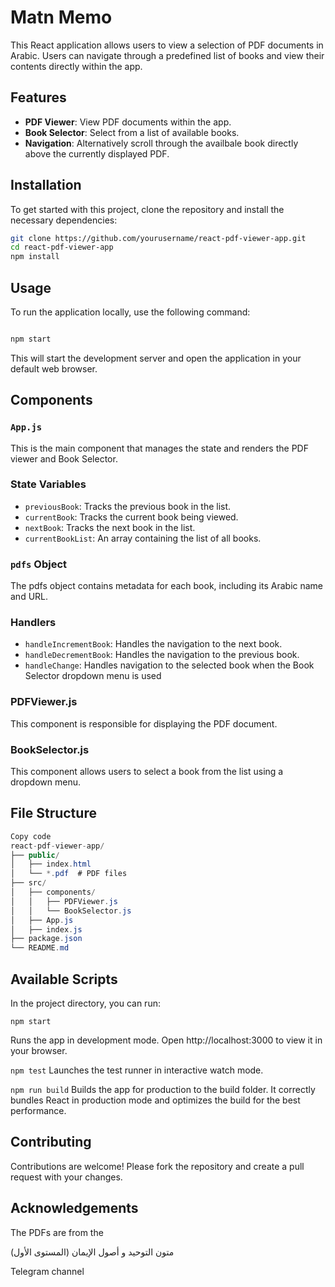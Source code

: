 # Matn Memo

This React application allows users to view a selection of PDF documents in Arabic. Users can navigate through a predefined list of books and view their contents directly within the app.

## Features

- **PDF Viewer**: View PDF documents within the app.
- **Book Selector**: Select from a list of available books.
- **Navigation**: Alternatively scroll through the availbale book directly above the currently displayed PDF.

## Installation

To get started with this project, clone the repository and install the necessary dependencies:

``` bash
git clone https://github.com/yourusername/react-pdf-viewer-app.git
cd react-pdf-viewer-app
npm install 
```

## Usage

To run the application locally, use the following command:

``` bash

npm start
```

This will start the development server and open the application in your default web browser.

## Components

### `App.js`

This is the main component that manages the state and renders the PDF viewer and Book Selector.

### State Variables

- `previousBook`: Tracks the previous book in the list.
- `currentBook`: Tracks the current book being viewed.
- `nextBook`: Tracks the next book in the list.
- `currentBookList`: An array containing the list of all books.

### `pdfs` Object

The pdfs object contains metadata for each book, including its Arabic name and URL.

### Handlers

- `handleIncrementBook`: Handles the navigation to the next book.
- `handleDecrementBook`: Handles the navigation to the previous book.
- `handleChange`: Handles navigation to the selected book when the Book Selector dropdown menu is used

### PDFViewer.js
This component is responsible for displaying the PDF document.

### BookSelector.js
This component allows users to select a book from the list using a dropdown menu.

## File Structure

``` csharp
Copy code
react-pdf-viewer-app/
├── public/
│   ├── index.html
│   └── *.pdf  # PDF files
├── src/
│   ├── components/
│   │   ├── PDFViewer.js
│   │   └── BookSelector.js
│   ├── App.js
│   ├── index.js
├── package.json
└── README.md
```

## Available Scripts

In the project directory, you can run:

`npm start`

Runs the app in development mode.
Open http://localhost:3000 to view it in your browser.

`npm test`
Launches the test runner in interactive watch mode.

`npm run build`
Builds the app for production to the build folder.
It correctly bundles React in production mode and optimizes the build for the best performance.

## Contributing

Contributions are welcome! Please fork the repository and create a pull request with your changes.

## Acknowledgements

The PDFs are from the

متون التوحيد و أصول الإيمان (المستوى الأول)

Telegram channel



